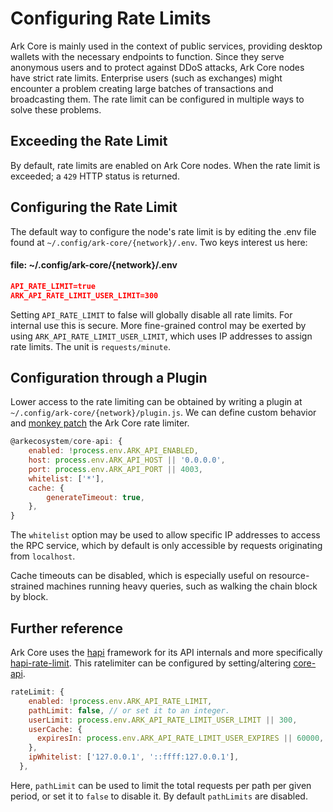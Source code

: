 # Configuring Rate Limits

Ark Core is mainly used in the context of public services, providing desktop wallets with the necessary endpoints to function. Since they serve anonymous users and to protect against DDoS attacks, Ark Core nodes have strict rate limits. Enterprise users (such as exchanges) might encounter a problem creating large batches of transactions and broadcasting them. The rate limit can be configured in multiple ways to solve these problems.

## Exceeding the Rate Limit

By default, rate limits are enabled on Ark Core nodes. When the rate limit is exceeded; a `429` HTTP status is returned.

## Configuring the Rate Limit

The default way to configure the node's rate limit is by editing the .env file found at `~/.config/ark-core/{network}/.env`. Two keys interest us here:

#### file: ~/.config/ark-core/{network}/.env

```json
API_RATE_LIMIT=true
ARK_API_RATE_LIMIT_USER_LIMIT=300
```

Setting `API_RATE_LIMIT` to false will globally disable all rate limits. For internal use this is secure. More fine-grained control may be exerted by using `ARK_API_RATE_LIMIT_USER_LIMIT`, which uses IP addresses to assign rate limits. The unit is `requests/minute`.

## Configuration through a Plugin

Lower access to the rate limiting can be obtained by writing a plugin at `~/.config/ark-core/{network}/plugin.js`. We can define custom behavior and [monkey patch](https://en.wikipedia.org/wiki/Monkey_patch) the Ark Core rate limiter.

```js
@arkecosystem/core-api: {
    enabled: !process.env.ARK_API_ENABLED,
    host: process.env.ARK_API_HOST || '0.0.0.0',
    port: process.env.ARK_API_PORT || 4003,
    whitelist: ['*'],
    cache: {
        generateTimeout: true,
    },
}
```

The `whitelist` option may be used to allow specific IP addresses to access the RPC service, which by default is only accessible by requests originating from `localhost`.

Cache timeouts can be disabled, which is especially useful on resource-strained machines running heavy queries, such as walking the chain block by block.

## Further reference

Ark Core uses the [hapi](https://hapijs.com/) framework for its API internals and more specifically [hapi-rate-limit](https://github.com/wraithgar/hapi-rate-limit). This ratelimiter can be configured by setting/altering [core-api](https://github.com/ArkEcosystem/core/blob/a71f007fe13e5465f2a5ecc20203ded04b2bc783/packages/core-api/lib/defaults.js#L38-L45).

```js
rateLimit: {
    enabled: !process.env.ARK_API_RATE_LIMIT,
    pathLimit: false, // or set it to an integer.
    userLimit: process.env.ARK_API_RATE_LIMIT_USER_LIMIT || 300,
    userCache: {
      expiresIn: process.env.ARK_API_RATE_LIMIT_USER_EXPIRES || 60000,
    },
    ipWhitelist: ['127.0.0.1', '::ffff:127.0.0.1'],
  },
```

Here, `pathLimit` can be used to limit the total requests per path per given period, or set it to `false` to disable it. By default `pathLimits` are disabled.
